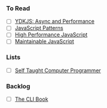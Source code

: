 ### To Read
- [ ] [YDKJS: Async and Performance](http://www.amazon.com/You-Dont-Know-JS-Performance-ebook/dp/B00TXVCJ7O/ref=sr_1_1?s=digital-text&ie=UTF8&qid=1454461465&sr=1-1&keywords=you+dont+know+js+async)
- [ ] [JavaScript Patterns](http://www.amazon.com/JavaScript-Patterns-Stoyan-Stefanov-ebook/dp/B0046RERXE/ref=mt_kindle?_encoding=UTF8&me=)
- [ ] [High Performance JavaScript](http://www.amazon.com/Performance-JavaScript-Faster-Application-Interfaces/dp/059680279X)
- [ ] [Maintainable JavaScript](http://www.amazon.com/Maintainable-JavaScript-Nicholas-C-Zakas/dp/1449327680)

### Lists
- [ ] [Self Taught Computer Programmer](https://www.reddit.com/r/books/comments/ch0wt/a_reading_list_for_the_selftaught_computer/)

### Backlog
- [ ] [The CLI Book](http://theclibook.com/?utm_source=nodeweekly&utm_medium=email)
